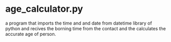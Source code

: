 # age_calculator.py
a program that imports the time and and date from datetime library of python and recives the borning time from the contact and the calculates the accurate age of person.
